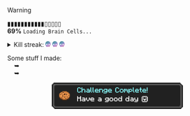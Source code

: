 > [!WARNING]
> ▮▮▮▮▮▮▮▮▮▮▮▯▯▯▯▯<br>
> **69%** ```Loading Brain Cells...```


<details "Kill streak">
   <summary> 
      Kill streak: 
      <img height="13" src="https://raw.githubusercontent.com/kuran1x/kuran1x/main/assets/skull.png">
      <img height="13" src="https://raw.githubusercontent.com/kuran1x/kuran1x/main/assets/skull.png">
      <img height="13" src="https://raw.githubusercontent.com/kuran1x/kuran1x/main/assets/skull.png">
   </summary> 
   <p> <br>
      <img height="25" src="https://raw.githubusercontent.com/kuran1x/kuran1x/main/assets/HTML.png">
      <img height="25" src="https://raw.githubusercontent.com/kuran1x/kuran1x/main/assets/CSS.png">
      <img height="25" src="https://raw.githubusercontent.com/kuran1x/kuran1x/main/assets/JS.png">
      <br>
   </p>
</details>


Some stuff I made: <br>
      ➥ <br>
      ➥ <br>
   
<div align="center">   

   <img height="60" src="https://raw.githubusercontent.com/kuran1x/kuran1x/main/assets/achievement.png">

</div>
 
